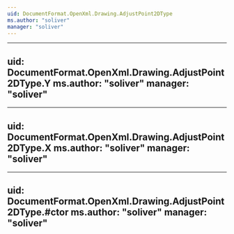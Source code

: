 ```yaml
---
uid: DocumentFormat.OpenXml.Drawing.AdjustPoint2DType
ms.author: "soliver"
manager: "soliver"
---
```


---
uid: DocumentFormat.OpenXml.Drawing.AdjustPoint2DType.Y
ms.author: "soliver"
manager: "soliver"
---

---
uid: DocumentFormat.OpenXml.Drawing.AdjustPoint2DType.X
ms.author: "soliver"
manager: "soliver"
---

---
uid: DocumentFormat.OpenXml.Drawing.AdjustPoint2DType.#ctor
ms.author: "soliver"
manager: "soliver"
---

